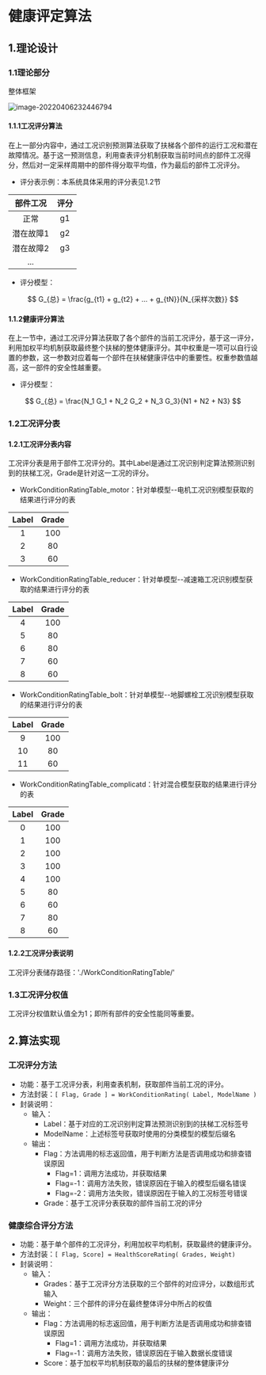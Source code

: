 # 健康评定算法

## 1.理论设计

### 1.1理论部分

整体框架

![image-20220406232446794](C:\Users\96919\AppData\Roaming\Typora\typora-user-images\image-20220406232446794.png)

#### 1.1.1工况评分算法

在上一部分内容中，通过工况识别预测算法获取了扶梯各个部件的运行工况和潜在故障情况。基于这一预测信息，利用查表评分机制获取当前时间点的部件工况得分，然后对一定采样周期中的部件得分取平均值，作为最后的部件工况评分。

* 评分表示例：本系统具体采用的评分表见1.2节

| 部件工况  | 评分 |
| :-------: | :--: |
|   正常    |  g1  |
| 潜在故障1 |  g2  |
| 潜在故障2 |  g3  |
|    ...    |      |

* 评分模型：

$$
G_{总} = \frac{g_{t1} + g_{t2} + ... + g_{tN}}{N_{采样次数}}
$$

#### 1.1.2健康评分算法

在上一节中，通过工况评分算法获取了各个部件的当前工况评分，基于这一评分，利用加权平均机制获取最终整个扶梯的整体健康评分。其中权重是一项可以自行设置的参数，这一参数对应着每一个部件在扶梯健康评估中的重要性。权重参数值越高，这一部件的安全性越重要。

* 评分模型：

$$
G_{总} = \frac{N_1 G_1 + N_2 G_2 + N_3 G_3}{N1 + N2 + N3}
$$

### 1.2工况评分表

#### 1.2.1工况评分表内容

工况评分表是用于部件工况评分的。其中Label是通过工况识别判定算法预测识别到的扶梯工况，Grade是针对这一工况的评分。

* WorkConditionRatingTable_motor：针对单模型--电机工况识别模型获取的结果进行评分的表

| Label | Grade |
| :---: | :---: |
|   1   |  100  |
|   2   |  80   |
|   3   |  60   |

* WorkConditionRatingTable_reducer：针对单模型--减速箱工况识别模型获取的结果进行评分的表

| Label | Grade |
| :---: | :---: |
|   4   |  100  |
|   5   |  80   |
|   6   |  80   |
|   7   |  60   |
|   8   |  60   |

* WorkConditionRatingTable_bolt：针对单模型--地脚螺栓工况识别模型获取的结果进行评分的表

| Label | Grade |
| :---: | :---: |
|   9   |  100  |
|  10   |  80   |
|  11   |  60   |

* WorkConditionRatingTable_complicatd：针对混合模型获取的结果进行评分的表

| Label | Grade |
| :---: | :---: |
|   0   |  100  |
|   1   |  100  |
|   2   |  100  |
|   3   |  100  |
|   4   |  100  |
|   5   |  80   |
|   6   |  60   |
|   7   |  80   |
|   8   |  60   |

#### 1.2.2工况评分表说明

工况评分表储存路径：'./WorkConditionRatingTable/'

### 1.3工况评分权值

工况评分权值默认值全为1；即所有部件的安全性能同等重要。

## 2.算法实现

### 工况评分方法

* 功能：基于工况评分表，利用查表机制，获取部件当前工况的评分。
* 方法封装：`[ Flag, Grade ] = WorkConditionRating( Label, ModelName )`
* 封装说明：
  * 输入：
    * Label：基于对应的工况识别判定算法预测识别到的扶梯工况标签号
    * ModelName：上述标签号获取时使用的分类模型的模型后缀名
  * 输出：
    * Flag：方法调用的标志返回值，用于判断方法是否调用成功和排查错误原因
      * Flag=1：调用方法成功，并获取结果
      * Flag=-1：调用方法失败，错误原因在于输入的模型后缀名错误
      * Flag=-2：调用方法失败，错误原因在于输入的工况标签号错误
    * Grade：基于工况评分表获取的部件当前工况的评分

### 健康综合评分方法

* 功能：基于单个部件的工况评分，利用加权平均机制，获取最终的健康评分。
* 方法封装：`[ Flag, Score] = HealthScoreRating( Grades, Weight)`
* 封装说明：
  * 输入：
    * Grades：基于工况评分方法获取的三个部件的对应评分，以数组形式输入
    * Weight：三个部件的评分在最终整体评分中所占的权值
  * 输出：
    * Flag：方法调用的标志返回值，用于判断方法是否调用成功和排查错误原因
      * Flag=1：调用方法成功，并获取结果
      * Flag=-1：调用方法失败，错误原因在于输入数据长度错误
    * Score：基于加权平均机制获取的最后的扶梯的整体健康评分